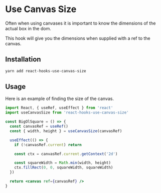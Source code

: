 # Use Canvas Size

Often when using canvases it is important to know the dimensions of the actual
box in the dom.

This hook will give you the dimensions when supplied with a ref to the canvas.

## Installation

```bash
yarn add react-hooks-use-canvas-size
```

## Usage

Here is an example of finding the size of the canvas.

```jsx
import React, { useRef, useEffect } from 'react'
import useCanvasSize from 'react-hooks-use-canvas-size'

const BigOlSquare = () => {
  const canvasRef = useRef()
  const { width, height } = useCanvasSize(canvasRef)

  useEffect(() => {
    if (!canvasRef.current) return

    const ctx = canvasRef.current.getContext('2d')

    const squareWidth = Math.min(width, height)
    ctx.fillRect(0, 0, squareWidth, squareWidth)
  })

  return <canvas ref={canvasRef} />
}
```
